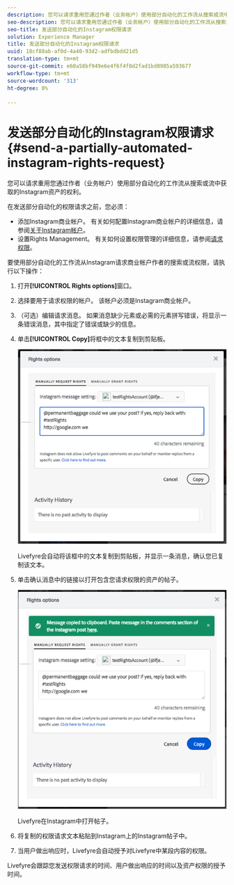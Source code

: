 ```yaml
---
description: 您可以请求重用您通过作者（业务帐户）使用部分自动化的工作流从搜索或流中获取的Instagram资产的权利。
seo-description: 您可以请求重用您通过作者（业务帐户）使用部分自动化的工作流从搜索或流中获取的Instagram资产的权利。
seo-title: 发送部分自动化的Instagram权限请求
solution: Experience Manager
title: 发送部分自动化的Instagram权限请求
uuid: 18cf88ab-af0d-4a40-93d2-adfbdbdd21d5
translation-type: tm+mt
source-git-commit: e60a58bf949e6e4f6f4f8d2fad1bd8985a593677
workflow-type: tm+mt
source-wordcount: '313'
ht-degree: 0%

---
```



# 发送部分自动化的Instagram权限请求{#send-a-partially-automated-instagram-rights-request}

您可以请求重用您通过作者（业务帐户）使用部分自动化的工作流从搜索或流中获取的Instagram资产的权利。

在发送部分自动化的权限请求之前，您必须：

* 添加Instagram商业帐户。 有关如何配置Instagram商业帐户的详细信息，请参阅[关于Instagram帐户](../c-users-creating-accounts-with-studio-access/t-configure-social-accout-instagram/c-about-instagram-accounts.md#c_about_instagram_accounts)。
* 设置Rights Management。 有关如何设置权限管理的详细信息，请参阅[请求权限](../c-how-requesting-rights-works/c-how-requesting-rights-works.md#c_how_requesting_rights_works)。

要使用部分自动化的工作流从Instagram请求商业帐户作者的搜索或流权限，请执行以下操作：

1. 打开&#x200B;**[!UICONTROL Rights options]**&#x200B;窗口。
1. 选择要用于请求权限的帐户。 该帐户必须是Instagram商业帐户。
1. （可选）编辑请求消息。 如果消息缺少元素或必需的元素拼写错误，将显示一条错误消息，其中指定了错误或缺少的信息。
1. 单击&#x200B;**[!UICONTROL Copy]**&#x200B;将框中的文本复制到剪贴板。

   ![](assets/rr_insta_workaround1.png)

   Livefyre会自动将该框中的文本复制到剪贴板，并显示一条消息，确认您已复制该文本。

1. 单击确认消息中的链接以打开包含您请求权限的资产的帖子。

   ![](assets/rr_insta_workaround2.png)

   Livefyre在Instagram中打开帖子。

1. 将复制的权限请求文本粘贴到Instagram上的Instagram帖子中。
1. 当用户做出响应时，Livefyre会自动授予对Livefyre中某段内容的权限。

Livefyre会跟踪您发送权限请求的时间、用户做出响应的时间以及资产权限的授予时间。
